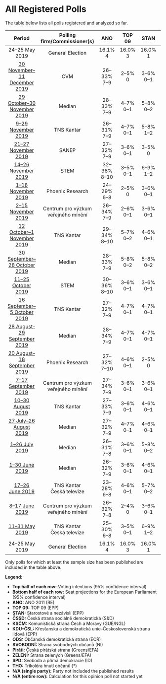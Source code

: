 # All Registered Polls

The table below lists all polls registered and analyzed so far.

| Period     | Polling firm/Commissioner(s) | ANO | TOP 09 | STAN | ČSSD | KSČM | KDU–ČSL | ODS | SVOBODNÍ | Piráti | ZELENÍ | SPD | THO |
|:----------:|:----------------------------:|:--:|:--:|:--:|:--:|:--:|:--:|:--:|:--:|:--:|:--:|:--:|:--:|
| 24–25 May 2019 | General Election | 16.1% <br> 4 | 16.0% <br> 3 | 16.0% <br> 1 | 14.2% <br> 4 | 11.0% <br> 3 | 10.0% <br> 3 | 7.7% <br> 2 | 5.2% <br> 1 | 4.8% <br> 0 | 3.8% <br> 0 | 0.0% <br> 0 | 0.0% <br> 0 |
| [30 November–11 December 2019](2019-12-11-CVM.html) | CVM | 26–33% <br> 7–9 | 2–5% <br> 0 | 3–6% <br> 0–1 | 8–12% <br> 2–3 | 6–10% <br> 1–2 | 5–9% <br> 0–2 | 10–15% <br> 3–4 | N/A <br> N/A | 12–17% <br> 3–4 | 1–3% <br> 0 | 4–7% <br> 0–1 | 2–5% <br> 0 |
| [29 October–30 November 2019](2019-11-30-Median.html) | Median | 28–33% <br> 7–9 | 4–7% <br> 0–1 | 5–8% <br> 0–2 | 6–9% <br> 1–2 | 6–9% <br> 1–2 | 4–6% <br> 0–1 | 11–15% <br> 2–3 | N/A <br> N/A | 11–15% <br> 2–4 | 1–2% <br> 0 | 6–9% <br> 1–2 | 1–3% <br> 0 |
| [9–29 November 2019](2019-11-29-TNSKantar.html) | TNS Kantar | 26–31% <br> 7–9 | 4–7% <br> 0–1 | 5–8% <br> 1–2 | 5–7% <br> 0–2 | 5–7% <br> 0–2 | 3–6% <br> 0–1 | 12–16% <br> 3–4 | N/A <br> N/A | 12–15% <br> 3–4 | N/A <br> N/A | 5–8% <br> 1–2 | 5–8% <br> 1–2 |
| [21–27 November 2019](2019-11-27-SANEP.html) | SANEP | 27–32% <br> 7–9 | 3–6% <br> 0–1 | 3–5% <br> 0 | 4–7% <br> 0–1 | 5–8% <br> 1–2 | 4–7% <br> 0–1 | 9–13% <br> 2–3 | N/A <br> N/A | 7–11% <br> 2 | 1–2% <br> 0 | 6–10% <br> 1–2 | 6–9% <br> 1–2 |
| [14–26 November 2019](2019-11-26-STEM.html) | STEM | 32–38% <br> 8–10 | 3–5% <br> 0–1 | 6–9% <br> 1–2 | 5–8% <br> 0–2 | 6–9% <br> 1–2 | 4–7% <br> 0–1 | 9–12% <br> 2–3 | N/A <br> N/A | 9–13% <br> 2–3 | 1–2% <br> 0 | 8–11% <br> 2–3 | 1–3% <br> 0 |
| [1–18 November 2019](2019-11-18-PhoenixResearch.html) | Phoenix Research | 24–29% <br> 6–8 | 2–5% <br> 0 | 3–6% <br> 0–1 | 4–7% <br> 0–2 | 4–6% <br> 0–1 | 4–7% <br> 0–2 | 7–11% <br> 2–3 | N/A <br> N/A | 9–12% <br> 2–3 | N/A <br> N/A | 6–9% <br> 1–2 | 4–7% <br> 0–1 |
| [2–15 November 2019](2019-11-15-Centrumprovýzkumveřejnéhomínění.html) | Centrum pro výzkum veřejného mínění | 26–34% <br> 7–9 | 2–6% <br> 0–1 | 3–6% <br> 0–1 | 7–12% <br> 2–3 | 7–12% <br> 1–3 | 4–8% <br> 0–2 | 11–18% <br> 3–5 | 0–2% <br> 0 | 10–17% <br> 3–4 | 0–2% <br> 0 | 4–8% <br> 0–2 | 2–6% <br> 0–1 |
| [12 October–1 November 2019](2019-11-01-TNSKantar.html) | TNS Kantar | 29–34% <br> 8–10 | 5–7% <br> 0–2 | 4–6% <br> 0–1 | 3–6% <br> 0–1 | 6–9% <br> 1–2 | 4–6% <br> 0–1 | 11–14% <br> 3–4 | N/A <br> N/A | 15–19% <br> 4–5 | 1–2% <br> 0 | 3–6% <br> 0–1 | 3–5% <br> 0–1 |
| [30 September–28 October 2019](2019-10-28-Median.html) | Median | 28–33% <br> 7–9 | 5–8% <br> 0–2 | 5–8% <br> 0–2 | 6–9% <br> 1–2 | 6–9% <br> 1–2 | 3–6% <br> 0–1 | 10–14% <br> 2–3 | N/A <br> N/A | 11–15% <br> 2–4 | 1–3% <br> 0 | 7–10% <br> 1–2 | 1–2% <br> 0 |
| [11–25 October 2019](2019-10-25-STEM.html) | STEM | 30–36% <br> 8–10 | 3–6% <br> 0–1 | 3–6% <br> 0–1 | 5–8% <br> 1–2 | 7–10% <br> 1–2 | 4–7% <br> 0–2 | 9–13% <br> 2–3 | N/A <br> N/A | 10–14% <br> 2–3 | 1–2% <br> 0 | 6–9% <br> 1–2 | 3–6% <br> 0–1 |
| [16 September–5 October 2019](2019-10-05-TNSKantar.html) | TNS Kantar | 27–32% <br> 7–9 | 4–7% <br> 0–1 | 4–7% <br> 0–1 | 4–6% <br> 0–1 | 5–8% <br> 0–2 | 4–6% <br> 0–1 | 12–16% <br> 3–5 | N/A <br> N/A | 13–17% <br> 3–5 | 1–3% <br> 0 | 5–7% <br> 0–2 | 3–5% <br> 0 |
| [28 August–29 September 2019](2019-09-29-Median.html) | Median | 28–34% <br> 7–9 | 4–7% <br> 0–1 | 4–7% <br> 0–1 | 6–9% <br> 1–2 | 5–8% <br> 1–2 | 4–7% <br> 0–1 | 11–15% <br> 2–4 | N/A <br> N/A | 12–16% <br> 3–4 | 1–3% <br> 0 | 6–9% <br> 1–2 | 1–2% <br> 0 |
| [20 August–18 September 2019](2019-09-18-PhoenixResearch.html) | Phoenix Research | 27–32% <br> 7–10 | 4–6% <br> 0–1 | 2–5% <br> 0 | 6–9% <br> 1–2 | 4–6% <br> 0–1 | 4–7% <br> 0–2 | 9–13% <br> 2–4 | N/A <br> N/A | 16–21% <br> 4–6 | 1–3% <br> 0 | 5–7% <br> 0–2 | 3–5% <br> 0–1 |
| [7–17 September 2019](2019-09-17-Centrumprovýzkumveřejnéhomínění.html) | Centrum pro výzkum veřejného mínění | 27–34% <br> 7–9 | 3–6% <br> 0–1 | 3–6% <br> 0–1 | 8–12% <br> 2–3 | 7–11% <br> 1–3 | 3–6% <br> 0–1 | 10–15% <br> 2–4 | N/A <br> N/A | 11–16% <br> 2–4 | 0–2% <br> 0 | 7–11% <br> 1–3 | 1–3% <br> 0 |
| [10–30 August 2019](2019-08-30-TNSKantar.html) | TNS Kantar | 27–33% <br> 7–9 | 3–6% <br> 0–1 | 4–6% <br> 0–1 | 5–7% <br> 0–2 | 3–6% <br> 0–1 | 4–6% <br> 0–1 | 13–17% <br> 3–4 | N/A <br> N/A | 15–19% <br> 4–5 | 1–3% <br> 0 | 7–10% <br> 1–2 | 3–5% <br> 0–1 |
| [27 July–26 August 2019](2019-08-26-Median.html) | Median | 27–32% <br> 7–9 | 4–7% <br> 0–1 | 4–6% <br> 0–1 | 5–8% <br> 0–2 | 5–8% <br> 0–2 | 4–6% <br> 0–1 | 12–17% <br> 3–4 | N/A <br> N/A | 12–17% <br> 3–4 | 1–3% <br> 0 | 7–10% <br> 1–2 | 1–3% <br> 0 |
| [1–26 July 2019](2019-07-26-Median.html) | Median | 26–31% <br> 7–8 | 3–6% <br> 0–1 | 5–8% <br> 0–2 | 6–10% <br> 1–2 | 5–8% <br> 1–2 | 5–8% <br> 0–2 | 11–15% <br> 2–4 | N/A <br> N/A | 12–16% <br> 3–4 | 1–3% <br> 0 | 7–11% <br> 2–3 | N/A <br> N/A |
| [1–30 June 2019](2019-06-30-Median.html) | Median | 26–32% <br> 7–9 | 3–6% <br> 0–1 | 4–6% <br> 0–1 | 6–9% <br> 1–2 | 6–9% <br> 1–2 | 4–7% <br> 0–1 | 13–17% <br> 3–4 | 1–2% <br> 0 | 11–15% <br> 3–4 | 2–4% <br> 0 | 7–11% <br> 2–3 | N/A <br> N/A |
| [17–26 June 2019](2019-06-26-TNSKantar.html) | TNS Kantar <br> Česká televize | 23–28% <br> 6–8 | 4–6% <br> 0–1 | 5–7% <br> 0–2 | 5–8% <br> 1–2 | 4–7% <br> 0–1 | 3–6% <br> 0–1 | 11–15% <br> 3–4 | N/A <br> N/A | 16–21% <br> 4–6 | N/A <br> N/A | 7–10% <br> 2–3 | 2–4% <br> 0 |
| [8–17 June 2019](2019-06-17-Centrumprovýzkumveřejnéhomínění.html) | Centrum pro výzkum veřejného mínění | 26–32% <br> 7–8 | 2–4% <br> 0 | 3–6% <br> 0–1 | 6–9% <br> 1–2 | 7–11% <br> 2–3 | 4–7% <br> 0–1 | 13–17% <br> 3–4 | N/A <br> N/A | 15–20% <br> 4–5 | 1–2% <br> 0 | 5–8% <br> 1–2 | 1–2% <br> 0 |
| [11–31 May 2019](2019-05-31-TNSKantar.html) | TNS Kantar <br> Česká televize | 25–30% <br> 6–8 | 3–5% <br> 0–1 | 6–9% <br> 1–2 | 5–7% <br> 0–2 | 5–8% <br> 1–2 | 3–6% <br> 0–1 | 11–14% <br> 3–4 | N/A <br> N/A | 15–20% <br> 4–5 | 1–3% <br> 0 | 9–12% <br> 2–3 | N/A <br> N/A |
| 24–25 May 2019 | General Election | 16.1% <br> 4 | 16.0% <br> 3 | 16.0% <br> 1 | 14.2% <br> 4 | 11.0% <br> 3 | 10.0% <br> 3 | 7.7% <br> 2 | 5.2% <br> 1 | 4.8% <br> 0 | 3.8% <br> 0 | 0.0% <br> 0 | 0.0% <br> 0 |

Only polls for which at least the sample size has been published are included in the table above.

**Legend:**
+ **Top half of each row:** Voting intentions (95% confidence interval)
+ **Bottom half of each row:** Seat projections for the European Parliament (95% confidence interval)
+ **ANO:** ANO 2011 (RE)
+ **TOP 09:** TOP 09 (EPP)
+ **STAN:** Starostové a nezávislí (EPP)
+ **ČSSD:** Česká strana sociálně demokratická (S&D)
+ **KSČM:** Komunistická strana Čech a Moravy (GUE/NGL)
+ **KDU–ČSL:** Křesťanská a demokratická unie–Československá strana lidová (EPP)
+ **ODS:** Občanská demokratická strana (ECR)
+ **SVOBODNÍ:** Strana svobodných občanů (NI)
+ **Piráti:** Česká pirátská strana (Greens/EFA)
+ **ZELENÍ:** Strana zelených (Greens/EFA)
+ **SPD:** Svoboda a přímá demokracie (ID)
+ **THO:** Trikolóra hnutí občanů (*)
+ **N/A (single party):** Party not included the published results
+ **N/A (entire row):** Calculation for this opinion poll not started yet

